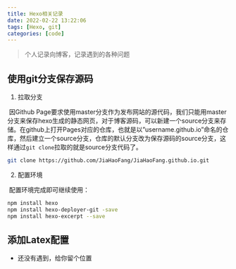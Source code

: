 ```yaml
---
title: Hexo相关记录
date: 2022-02-22 13:22:06
tags: [Hexo, git]
categories: [code]
---
```


> 个人记录向博客，记录遇到的各种问题

## 使用git分支保存源码

1. 拉取分支

​		因Github Page要求使用master分支作为发布网站的源代码，我们只能用master分支来保存hexo生成的静态网页，对于博客源码，可以新建一个source分支来存储。在github上打开Pages对应的仓库，也就是以”username.github.io”命名的仓库，然后建立一个source分支，仓库的默认分支改为保存源码的source分支，这样通过`git clone`拉取的就是source分支代码了。

```bash
git clone https://github.com/JiaHaoFang/JiaHaoFang.github.io.git
```

2. 配置环境

​		配置环境完成即可继续使用：

```bash
npm install hexo
npm install hexo-deployer-git -save
npm install hexo-excerpt --save
```



## 添加Latex配置

* 还没有遇到，给你留个位置
